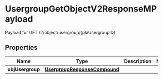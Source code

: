 

# UsergroupGetObjectV2ResponseMPayload

Payload for GET /2/object/usergroup/{pkiUsergroupID}

## Properties

| Name | Type | Description | Notes |
|------------ | ------------- | ------------- | -------------|
|**objUsergroup** | [**UsergroupResponseCompound**](UsergroupResponseCompound.md) |  |  |




